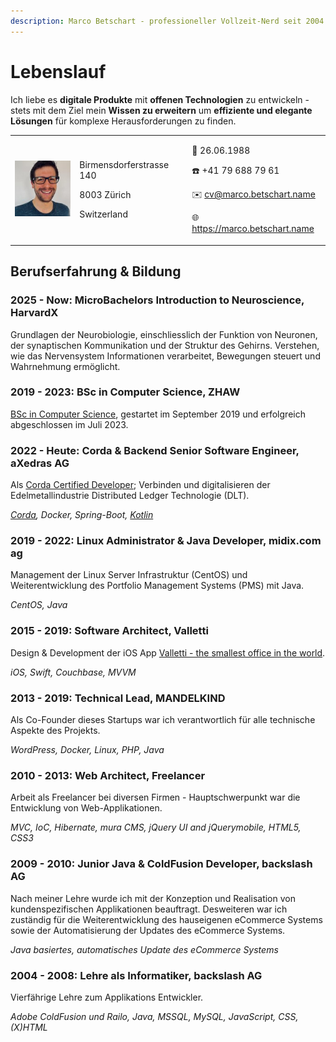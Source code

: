 ```yaml
---
description: Marco Betschart - professioneller Vollzeit-Nerd seit 2004.
---
```


# Lebenslauf

Ich liebe es **digitale Produkte** mit **offenen Technologien** zu entwickeln - stets mit dem Ziel mein **Wissen zu erweitern** um **effiziente und elegante Lösungen** für komplexe Herausforderungen zu finden.

|                                                                          |                                                                     |                                                                                                                                                                      |
| ------------------------------------------------------------------------ | ------------------------------------------------------------------- | -------------------------------------------------------------------------------------------------------------------------------------------------------------------- |
| ![Portrait of Marco Betschart](.gitbook/assets/marco-betschart-120.jpeg) | <p>Birmensdorferstrasse 140</p><p>8003 Zürich</p><p>Switzerland</p> | <p>🎂 26.06.1988</p><p>☎️ +41 79 688 79 61</p><p>✉️ cv@marco.betschart.name</p><p>🌐 <a href="https://www.marco.betschart.name">https://marco.betschart.name</a></p> |

## Berufserfahrung & Bildung

### 2025 - Now: MicroBachelors Introduction to Neuroscience, HarvardX

Grundlagen der Neurobiologie, einschliesslich der Funktion von Neuronen, der synaptischen Kommunikation und der Struktur des Gehirns. Verstehen, wie das Nervensystem Informationen verarbeitet, Bewegungen steuert und Wahrnehmung ermöglicht.

### 2019 - 2023: BSc in Computer Science, ZHAW

[BSc in Computer Science](projects/bachelors-degree-in-computer-science.md), gestartet im September 2019 und erfolgreich abgeschlossen im Juli 2023.

### 2022 - Heute: Corda & Backend Senior Software Engineer, aXedras AG

Als [Corda Certified Developer](https://www.credly.com/badges/cc11d1b5-0c0a-4bd6-8a36-2c590ce38273/public_url); Verbinden und digitalisieren der Edelmetallindustrie Distributed Ledger Technologie (DLT).

[_Corda_](https://www.r3.com/products/corda/)_, Docker, Spring-Boot,_ [_Kotlin_](https://kotlinlang.org/)

### 2019 - 2022: Linux Administrator & Java Developer, midix.com ag

Management der Linux Server Infrastruktur (CentOS) und Weiterentwicklung des Portfolio Management Systems (PMS) mit Java.

_CentOS, Java_

### 2015 - 2019: Software Architect, Valletti

Design & Development der iOS App [Valletti - the smallest office in the world](https://appadvice.com/app/valletti-2-0/1317613000).

_iOS, Swift, Couchbase, MVVM_

### 2013 - 2019: Technical Lead, MANDELKIND

Als Co-Founder dieses Startups war ich verantwortlich für alle technische Aspekte des Projekts.

_WordPress, Docker, Linux, PHP, Java_

### 2010 - 2013: Web Architect, Freelancer

Arbeit als Freelancer bei diversen Firmen - Hauptschwerpunkt war die Entwicklung von Web-Applikationen.

_MVC, IoC, Hibernate, mura CMS, jQuery UI and jQuerymobile, HTML5, CSS3_

### 2009 - 2010: Junior Java & ColdFusion Developer, backslash AG

Nach meiner Lehre wurde ich mit der Konzeption und Realisation von kundenspezifischen Applikationen beauftragt. Desweiteren war ich zuständig für die Weiterentwicklung des hauseigenen eCommerce Systems sowie der Automatisierung der Updates des eCommerce Systems.

_Java basiertes, automatisches Update des eCommerce Systems_

### 2004 - 2008: Lehre als Informatiker, backslash AG

Vierfährige Lehre zum Applikations Entwickler.

_Adobe ColdFusion und Railo, Java, MSSQL, MySQL, JavaScript, CSS, (X)HTML_
